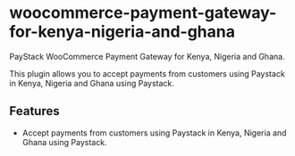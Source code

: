 # woocommerce-payment-gateway-for-kenya-nigeria-and-ghana

PayStack WooCommerce Payment Gateway for Kenya, Nigeria and Ghana.

This plugin allows you to accept payments from customers using Paystack in Kenya, Nigeria and Ghana using Paystack.

## Features

- Accept payments from customers using Paystack in Kenya, Nigeria and Ghana using Paystack.
